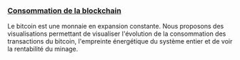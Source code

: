 
### [Consommation de la blockchain](https://ardailler.github.io/Dataviz_blockchain/)

Le bitcoin est une monnaie en expansion constante. Nous proposons des
visualisations permettant de visualiser l'évolution de la consommation des
transactions du bitcoin, l'empreinte énergétique du système entier et de voir
la rentabilité du minage.
